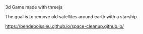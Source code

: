 3d Game made with threejs

The goal is to remove old satellites around earth with a starship.

https://bendeboissieu.github.io/space-cleanup.github.io/
